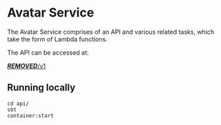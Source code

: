 # Avatar Service

The Avatar Service comprises of an API and various related tasks,
which take the form of Lambda functions.

The API can be accessed at:

[***REMOVED***/v1]([***REMOVED***/v1)

## Running locally
```
cd api/
sbt
container:start
```


